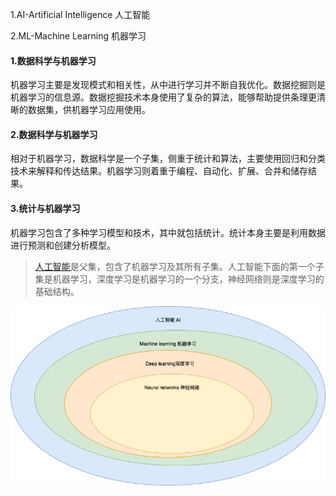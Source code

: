 1.AI-Artificial Intelligence  人工智能

2.ML-Machine Learning 机器学习



#### 1.数据科学与机器学习

机器学习主要是发现模式和相关性，从中进行学习并不断自我优化。数据挖掘则是机器学习的信息源。数据挖掘技术本身使用了复杂的算法，能够帮助提供条理更清晰的数据集，供机器学习应用使用。

#### 2.数据科学与机器学习

相对于机器学习，数据科学是一个子集，侧重于统计和算法，主要使用回归和分类技术来解释和传达结果。机器学习则着重于编程、自动化、扩展、合并和储存结果。

#### 3.统计与机器学习

机器学习包含了多种学习模型和技术，其中就包括统计。统计本身主要是利用数据进行预测和创建分析模型。



> [人工智能](https://www.sap.cn/products/artificial-intelligence/business-technology-platform.html)是父集，包含了机器学习及其所有子集。人工智能下面的第一个子集是机器学习，深度学习是机器学习的一个分支，神经网络则是深度学习的基础结构。

![AI关系图.drawio](../image/AI关系图.drawio.png)